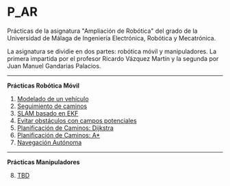 # P_AR
Prácticas de la asignatura "Ampliación de Robótica" del grado de la Universidad de Málaga de Ingeniería Electrónica, Robótica y Mecatrónica.

La asignatura se dividie en dos partes: robótica móvil y manipuladores. La primera impartida por el profesor Ricardo Vázquez Martín y la segunda por Juan Manuel Gandarias Palacios.

---
**Prácticas Robótica Móvil**

1. [Modelado de un vehículo](https://github.com/andresgarp/P_AR/tree/main/Rob%C3%B3tica%20M%C3%B3vil/1.%20Modelado%20de%20un%20veh%C3%ADculo)
2. [Seguimiento de caminos](https://github.com/andresgarp/P_AR/tree/main/Rob%C3%B3tica%20M%C3%B3vil/2.%20Seguimiento%20Caminos)
3. [SLAM basado en EKF]()
4. [Evitar obstáculos con campos potenciales](https://github.com/andresgarp/P_AR/tree/main/Rob%C3%B3tica%20M%C3%B3vil/2.%20Seguimiento%20Caminos)
5. [Planificación de Caminos: Dijkstra](https://github.com/andresgarp/P_AR/tree/main/Rob%C3%B3tica%20M%C3%B3vil/5.%20Planificaci%C3%B3n%20de%20Caminos%201)
6. [Planificación de Caminos: A*](https://github.com/andresgarp/P_AR/tree/main/Rob%C3%B3tica%20M%C3%B3vil/6.%20Planificaci%C3%B3n%20de%20Caminos%202)
7. [Navegación Autónoma](https://github.com/andresgarp/P_AR/tree/main/Rob%C3%B3tica%20M%C3%B3vil/7.%20Navegaci%C3%B3n%20Aut%C3%B3noma)

---
**Prácticas Manipuladores**

8. [TBD]()
